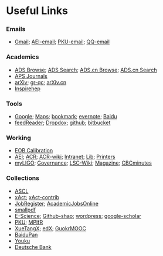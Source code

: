 # Useful Links

### Emails

- [Gmail](http://www.gmail.com); 
  [AEI-email](http://mailserv.aei.mpg.de/);
  [PKU-email](http://water.pku.edu.cn);
  [QQ-email](http://mail.qq.com/)

### Academics

- [ADS Browse](http://adsabs.harvard.edu/bib_abs.html);
  [ADS Search](http://adsabs.harvard.edu/abstract_service.html);
  [ADS.cn Browse](http://ads.bao.ac.cn/bib_abs.html);
  [ADS.cn Search](http://ads.bao.ac.cn/abstract_service.html)
- [APS Journals](http://journals.aps.org/)
- [arXiv](http://www.arXiv.org);
  [gr-qc](http://arxiv.org/list/gr-qc/new);
  [arXiv.cn](http://cn.arXiv.org)
- [Inspirehep](http://inspirehep.net/)
  
### Tools  
  
- [Google](http://www.google.com/ncr); 
  [Maps](https://www.google.com/maps);
  [bookmark](https://www.google.com/bookmarks/);
  [evernote](https://www.evernote.com/Home.action);
  [Baidu](http://www.baidu.com)
- [feedReader](http://feedreader.com/online/);
  [Dropdox](https://www.dropbox.com/home);
  [github](https://github.com/);
  [bitbucket](https://bitbucket.org/)


### Working

- [EOB Calibration](https://galahad.aei.mpg.de/~lshao/LVC/EOB_Calibration/NewH/)
- [AEI](http://www.aei.mpg.de/); 
  [ACR](http://www.aei.mpg.de/1282161/Astrophysical_and_Cosmological_Relativity);
  [ACR-wiki](https://astro-cosmo-rel-wiki.aei.mpg.de);
  [Intranet](https://intranet.aei.mpg.de/);
  [Lib](http://vlibserv.aei.mpg.de/libero/WebOpac.cls?VERSION=2&ACTION=LANGXX&RSN=0&DATA=MPI&TOKEN=IDZHhA0ePV3537&Z=1);
  [Printers](https://intranet.aei.mpg.de/general-information/it-department/it-help-center-golm/how-to/printers-at-aei-golm)
- [myLIGO](https://my.ligo.org/);
  [Governance](http://www.ligo.org/about/governance.php);
  [LSC-Wiki](https://wiki.ligo.org/viewauth/LSC/WebHome);
  [Magazine](http://www.ligo.org/magazine/);
  [CBCminutes](https://www.lsc-group.phys.uwm.edu/ligovirgo/cbcnote/CBCminutes)

### Collections

- [ASCL](http://ascl.net/)
- [xAct](http://www.xact.es/index.html);
	[xAct-contrib](http://contrib.xact.es/)
- [JobRegister](https://jobregister.aas.org/);
  [AcademicJobsOnline](https://academicjobsonline.org)
- [smallpdf](http://smallpdf.com/)
- [E-Science](http://www.escience.cn/people/shao);
  [Github-shao](http://friendshao.github.io);
  [wordpress](https://myfriendshao.wordpress.com/);
  [google-scholar](https://scholar.google.de/citations?user=x7Rnzn8AAAAJ&hl=en&oi=ao)
- [PKU](http://www.pku.edu.cn/);
  [MPIfR](http://www.mpifr-bonn.mpg.de/2169/en)
- [XueTangX](http://www.xuetangx.com/dashboard);
  [edX](https://courses.edx.org/dashboard);
  [GuokrMOOC](http://mooc.guokr.com/)
- [BaiduPan](http://pan.baidu.com)
- [Youku](http://www.youku.com/)
- [Deutsche Bank](https://meine.deutsche-bank.de/trxm/db/)


